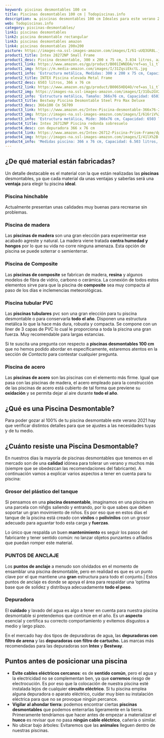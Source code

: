 ```yaml
---
keyword: piscinas desmontables 100 cm
title: Piscinas desmontables 100 cm | Todopiscinas.info
description: 🏊 piscinas desmontables 100 cm Ideales para este verano 2021. Aquí puedes comprar piscinas desmontables 100 cm y comparar con otras similares. No dejes escapar piscinas desmontables 100 cm a un precio realmente tentador.
web: Todopiscinas.info
category: piscinas-desmontables/
link1: piscinas desmontables
link2: piscina desmontable rectangular
link3: piscinas desmontables amazon
link4: piscinas desmontables 200x200
picture: https://images-na.ssl-images-amazon.com/images/I/61-uUQ3GR8L.jpg
product1_title: Intex 28272NP Small Frame
product1_desc: Piscina desmontable, 300 x 200 x 75 cm, 3.834 litros, azul
product1_link: https://www.amazon.es/gp/product/B001IWNDDA/ref=as_li_tl?ie=UTF8&camp=3638&creative=24630&creativeASIN=B001IWNDDA&linkCode=as2&tag=todopiscinas0e-21&linkId=25b9d647487c889cb6ef56ed63f50ca1
product1_img: https://m.media-amazon.com/images/I/31ZqsiEkctL.jpg
product1_info: 'Estructura metálica, Medidas: 300 x 200 x 75 cm, Capacidad: 3.834 litros, Para 6 personas (+ 6 años), Fácil montaje, Forma rectangular'
product2_title: INTEX Piscina elevada Metal Frame
product2_desc: 6503 litros, 366 x 76 cm
product2_link: https://www.amazon.es/gp/product/B0065HDQ4O/ref=as_li_tl?ie=UTF8&camp=3638&creative=24630&creativeASIN=B0065HDQ4O&linkCode=as2&tag=todopiscinas0e-21&linkId=ed2430e3ba564d3527ee103df33ed7b3
product2_img: https://images-na.ssl-images-amazon.com/images/I/31Ou2GV2SAL.jpg
product2_info: 'Estructura metálica, Tamaño: 366x76 cm, Capacidad: 6503 litros, Forma circular, De 4 a 7 personas (+6 años)'
product3_title: Bestway Piscina Desmontable Steel Pro Max Deluxe
product3_desc: 366x100 Cm 56709
product3_link: https://www.amazon.es/Intex-Piscina-desmontable-366x76-28210NP/dp/B0065HDQ4O?__mk_es_ES=%C3%85M%C3%85%C5%BD%C3%95%C3%91&crid=25UQGV9HG2INI&dchild=1&keywords=piscinas+desmontables&qid=1615854176&sprefix=piscinas+dem%2Caps%2C201&sr=8-5&linkCode=ll1&tag=todopiscinas0e-21&linkId=34f200977c6cbaab1f3f4d9ac0e64755&language=es_ES&ref_=as_li_ss_tl
product3_img: https://images-na.ssl-images-amazon.com/images/I/616riV%2BiY3L.jpg
product3_info: 'Estructura metálica, Mide: 366x76 cm, Capacidad: 6503 litros, De 4 a 7 personas mayores de 6 años, Forma circular, Tecnología Super-Tough'
product4_title: Intex 26712NP Piscina redonda sobresuelo
product4_desc: con depuradora 366 x 76 cm
product4_link: https://www.amazon.es/Intex-26712-Piscina-Prism-Frame/dp/B07FB823GL?__mk_es_ES=%C3%85M%C3%85%C5%BD%C3%95%C3%91&dchild=1&keywords=piscinas+desmontables+con+depuradora&qid=1615936418&sr=8-5&linkCode=ll1&tag=todopiscinas0e-21&linkId=d98699de7830cd471766fa1daa36de34&language=es_ES&ref_=as_li_ss_tl
product4_img: https://images-na.ssl-images-amazon.com/images/I/41lX%2B-YpibL.jpg
product4_info: 'Medidas piscina: 366 x 76 cm, Capacidad: 6.503 litros, Incluye depuradora de cartucha A, Lona resistente triple capa'
---
```




## ¿De qué material están fabricadas?

Un detalle destacable es el material con la que están realizadas las **piscinas** desmontables, ya que cada material da unas ventajas y saberlas  será una **ventaja** para elegir tu piscina **ideal**.


### Piscina hinchable

 Actualmente presentan unas calidades muy buenas para recrearse sin problemas.


### Piscina de madera

Las **piscinas de madera** son una gran elección para experimentar ese acabado agreste y natural. La madera viene tratada **contra humedad y hongos** por lo que su vida no corre ninguna amenaza. Esta opción de piscina se puede soterrar o semienterrar.


### Piscina de Composite

Las **piscinas de composite** se fabrican de madera, **resina** y algunos modelos de fibra de vidrio, carbono o cerámica. La conexión de todos estos elementos sirve para que la piscina de **composite** sea muy compacta al paso de los días e inclemencias meteorológicas.


### Piscina tubular PVC

Las **piscinas tubulares** pvc son una gran elección para tu piscina desmontable o para conservarla **todo el año**. Disponen una estructura metálica lo que la hace más dura, robusta y compacta. Se compone con un liner de 3 capas de PVC lo cual le proporciona a toda la piscina una gran fuerza. Muy recomendable para largas estancias.

Si te suscita una pregunta con respecto a **piscinas desmontables 100 cm** que no hemos podido abordar en específicamente, estaremos atentos en la sección de _Contacto_ para contestar cualquier pregunta.


### Piscina de acero

Las **piscinas de acero** son las piscinas con el elemento más firme. Igual que pasa con las piscinas de madera, el acero empleado para la construcción de las piscinas de acero está cubierto de tal forma que previene su **oxidación** y se permita dejar al aire durante **todo el año**.

<brand-panel :title=product1_title :desc=product1_desc :img=product1_img :link=product1_link></brand-panel>

<stats-list :link1=link1 :link2=link2 :link3=link3 :link4=link4 :category=category></stats-list>
## ¿Qué es una Piscina Desmontable?



Para poder gozar al 100% de tu piscina desmontable este verano 2021 hay que verificar distintos detalles para que se ajustes a las necesidades tuyas y de tu medio.


## ¿Cuánto resiste una Piscina Desmontable?

En nuestros días la mayoría de piscinas desmontables que tenemos en el mercado son de una **calidad** idónea para tolerar un verano y muchos más (siempre que se obedezcan las recomendaciones del fabricante). A continuación vamos a explicar varios aspectos a tener en cuenta para tu piscina:


### Grosor del plástico del tanque

Si pensamos en una **piscina desmontable**, imaginamos en una piscina en una parcela con niñ@s saliendo y entrando, por lo que sabes que deben soportar un gran movimiento de niños. Es por eso que en estos días el tanque de la piscina está creado con **vinilos** o **polivinilos** con un grosor adecuado para aguantar todo esta carga y **fuerzas**.

Lo único que respalda un	 buen **mantenimiento** es seguir los pasos del fabricante y tener sentido común: no lanzar objetos punzantes o afilados que puedan romper este material.


### PUNTOS DE ANCLAJE

Los **puntos de anclaje** a menudo son olvidados en el momento de ensamblar una piscina desmontable, pero en realidad es que es un punto clave por el que mantiene una **gran** estructura para todo el conjunto.| Estos puntos de anclaje es donde se apoya el área para respaldar una ’optima base que de solidez y distribuya adecuadamente **todo el peso**.


### Depuradora

El **cuidado** y lavado del agua es algo a tener en cuenta para nuestra piscina desmontable si pretendemos que continúe en el año. Es un **aspecto** esencial y certifica su correcto comportamiento y evitemos disgustos a medio y largo plazo.

En el mercado hay dos tipos de depuradoras de agua, las **depuradoras con filtro de arena** y  las **depuradoras** **con filtro de cartucho.** Las marcas más recomendadas para las depuradoras son **Intex** y **Bestway**.

<external-banner></external-banner>



## Puntos antes de posicionar una piscina



*   **Evite cables eléctricos cercanos**: es de **sentido común**, pero el agua y la electricidad no se complementan ben, ya que **corremos** riesgo de electrocución. Es por eso que la colocación de nuestra piscina esté instalada lejos de cualquier **circuito eléctrico**. Si tu piscina emplea alguna depuradora o aparato eléctrico, cuidar muy bien su instalación eléctrica para que no se provoque ningún percance.
*   **Vigilar al ahondar tierra:** podemos encontrar ciertas **piscinas desmontables** que podemos enterrarlas ligeramente en la tierra. Primeramente tendríamos que hacer antes de empezar a materializar el **hueco** es revisar que no pasa **ningún cable eléctrico**, cañería o similar.
*   No ubicar bajo árboles: Evitaremos que las **animales** lleguen dentro de nuestras piscinas.